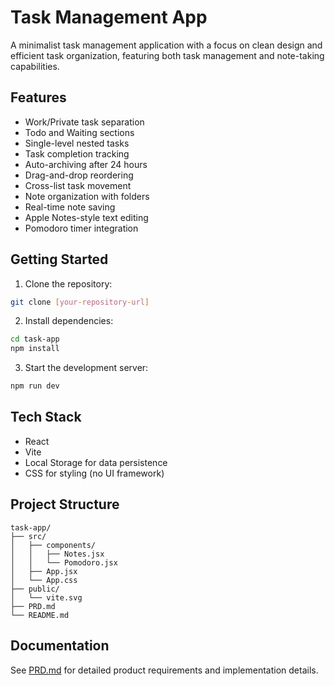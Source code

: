 # Task Management App

A minimalist task management application with a focus on clean design and efficient task organization, featuring both task management and note-taking capabilities.

## Features

- Work/Private task separation
- Todo and Waiting sections
- Single-level nested tasks
- Task completion tracking
- Auto-archiving after 24 hours
- Drag-and-drop reordering
- Cross-list task movement
- Note organization with folders
- Real-time note saving
- Apple Notes-style text editing
- Pomodoro timer integration

## Getting Started

1. Clone the repository:
```bash
git clone [your-repository-url]
```

2. Install dependencies:
```bash
cd task-app
npm install
```

3. Start the development server:
```bash
npm run dev
```

## Tech Stack

- React
- Vite
- Local Storage for data persistence
- CSS for styling (no UI framework)

## Project Structure

```
task-app/
├── src/
│   ├── components/
│   │   ├── Notes.jsx
│   │   └── Pomodoro.jsx
│   ├── App.jsx
│   └── App.css
├── public/
│   └── vite.svg
├── PRD.md
└── README.md
```

## Documentation

See [PRD.md](PRD.md) for detailed product requirements and implementation details.